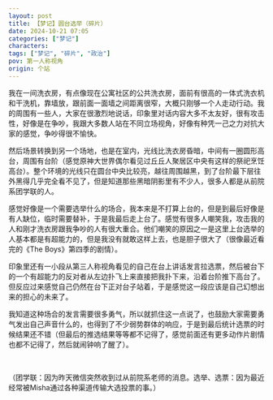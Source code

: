 ```yaml
---
layout: post
title: 【梦记】圆台选举（碎片）
date: 2024-10-21 07:05
categories: ["梦记"]
characters: 
tags: ["梦记", "碎片", "政治"]
pov: 第一人称视角
origin: 个站
---
```


我在一间洗衣房，有点像现在公寓社区的公共洗衣房，面前有很高的一体式洗衣机和干洗机，靠墙放，跟前面一面墙之间距离很窄，大概只刚够一个人走动行动。我的周围有一些人，大家在很激烈地说话，印象里对话内容大多不太友好，很有攻击性，好像是在争吵，我跟大多数人站在不同立场视角，好像有种凭一己之力对抗大家的感觉，争吵得很不愉快。

然后场景转换到另一个场地，也是在室内，光线比洗衣房昏暗，中间有一圈圆形高台，周围有台阶（感觉原神大世界偶尔看见过丘丘人聚居区中央有这样的祭祀烹饪高台）。整个环境的光线只在圆台中央比较亮，越往周围越黑，到了台阶最下层往外黑得几乎完全看不见了，但是知道那些黑暗阴影里有不少人，很多人都是从前院系团学联的人。

感觉好像是一个需要选举什么的场合，我本来是不打算上台的，但是到最后好像是有人缺位，临时需要替补，于是我最后走上台了。感觉有很多人嘲笑我，攻击我的人和刚才洗衣房跟我争吵的人有很大重合。他们嘲笑的原因之一是这里上台选举的人基本都是有超能力的，但是我没有就敢这样上去，也是胆子很大了（很像最近看完的《The Boys》第四季的剧情）。

印象里还有一小段从第三人称视角看见的自己在台上讲话发言拉选票，然后被台下的一个有超能力的反对者从左边扑飞上来直接把我扑下来，沿着台阶推下高台了。但反应过来感觉自己仍然在台下正对台子站着，于是感觉这一段应该是自己幻想出来的担心的未来了。

我知道这种场合的发言需要很多勇气，所以就抓住这一点说了，也鼓励大家需要勇气发出自己声音什么的，也得到了不少弱势群体的响应，于是到最后统计选票的时候结果还不错（但最后的推选结果等等都不记得了，感觉前面还有更多动作片剧情也都不记得了，然后就闹钟响了醒了）。

<br>

（团学联：因为昨天微信突然收到过从前院系老师的消息。选举、选票：因为最近经常被Misha通过各种渠道传输大选投票的事。）
